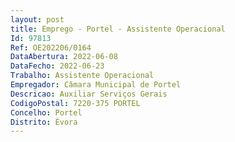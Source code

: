 ```yaml
--- 
layout: post
title: Emprego - Portel - Assistente Operacional
Id: 97813
Ref: OE202206/0164
DataAbertura: 2022-06-08
DataFecho: 2022-06-23
Trabalho: Assistente Operacional
Empregador: Câmara Municipal de Portel
Descricao: Auxiliar Serviços Gerais
CodigoPostal: 7220-375 PORTEL
Concelho: Portel
Distrito: Évora
--- 
```

